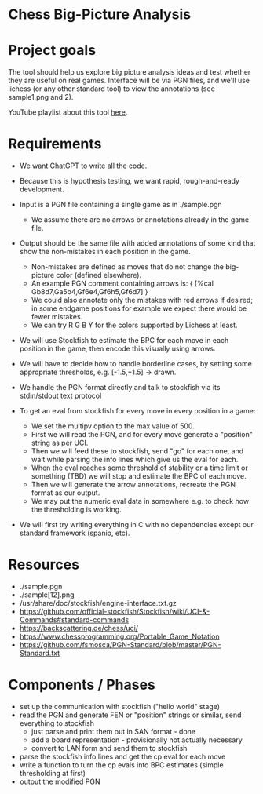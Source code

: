 # Chess Big-Picture Analysis
# Project goals

The tool should help us explore big picture analysis ideas and test whether they are useful on real games.
Interface will be via PGN files, and we'll use lichess (or any other standard tool) to view the annotations (see sample1.png and 2).

YouTube playlist about this tool [here](https://www.youtube.com/playlist?list=PLjma_kMa78BOuUN5gsud0k0igNy8uih_m).

# Requirements

- We want ChatGPT to write all the code.
- Because this is hypothesis testing, we want rapid, rough-and-ready development.

- Input is a PGN file containing a single game as in ./sample.pgn
  - We assume there are no arrows or annotations already in the game file.
- Output should be the same file with added annotations of some kind that show the non-mistakes in each position in the game.
  - Non-mistakes are defined as moves that do not change the big-picture color (defined elsewhere).
  - An example PGN comment containing arrows is: { [%cal Gb8d7,Ga5b4,Gf6e4,Gf6h5,Gf6d7] }
  - We could also annotate only the mistakes with red arrows if desired; in some endgame positions for example we expect there would be fewer mistakes.
  - We can try R G B Y for the colors supported by Lichess at least.

- We will use Stockfish to estimate the BPC for each move in each position in the game, then encode this visually using arrows.
- We will have to decide how to handle borderline cases, by setting some appropriate thresholds, e.g. [-1.5,+1.5] -> drawn.

- We handle the PGN format directly and talk to stockfish via its stdin/stdout text protocol

- To get an eval from stockfish for every move in every position in a game:
  - We set the multipv option to the max value of 500.
  - First we will read the PGN, and for every move generate a "position" string as per UCI.
  - Then we will feed these to stockfish, send "go" for each one, and wait while parsing the info lines which give us the eval for each.
  - When the eval reaches some threshold of stability or a time limit or something (TBD) we will stop and estimate the BPC of each move.
  - Then we will generate the arrow annotations, recreate the PGN format as our output.
  - We may put the numeric eval data in somewhere e.g. to check how the thresholding is working.

- We will first try writing everything in C with no dependencies except our standard framework (spanio, etc).

# Resources

- ./sample.pgn
- ./sample[12].png
- /usr/share/doc/stockfish/engine-interface.txt.gz
- https://github.com/official-stockfish/Stockfish/wiki/UCI-&-Commands#standard-commands
- https://backscattering.de/chess/uci/
- https://www.chessprogramming.org/Portable_Game_Notation
- https://github.com/fsmosca/PGN-Standard/blob/master/PGN-Standard.txt

# Components / Phases

- set up the communication with stockfish ("hello world" stage)
- read the PGN and generate FEN or "position" strings or similar, send everything to stockfish
  - just parse and print them out in SAN format - done
  - add a board representation - provisionally not actually necessary
  - convert to LAN form and send them to stockfish
- parse the stockfish info lines and get the cp eval for each move
- write a function to turn the cp evals into BPC estimates (simple thresholding at first)
- output the modified PGN
